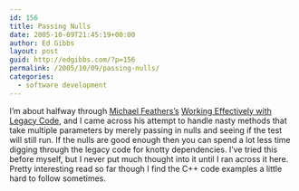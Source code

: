 ```yaml
---
id: 156
title: Passing Nulls
date: 2005-10-09T21:45:19+00:00
author: Ed Gibbs
layout: post
guid: http://edgibbs.com/?p=156
permalink: /2005/10/09/passing-nulls/
categories:
  - software development
---
```

I&#8217;m about halfway through [Michael Feathers&#8217;s](http://www.artima.com/weblogs/index.jsp?blogger=mfeathers) [Working Effectively with Legacy Code](http://www.amazon.com/exec/obidos/tg/detail/-/0131177052/104-9123233-7993537?v=glance), and I came across his attempt to handle nasty methods that take multiple parameters by merely passing in nulls and seeing if the test will still run. If the nulls are good enough then you can spend a lot less time digging through the legacy code for knotty dependencies. I&#8217;ve tried this before myself, but I never put much thought into it until I ran across it here. Pretty interesting read so far though I find the C++ code examples a little hard to follow sometimes.